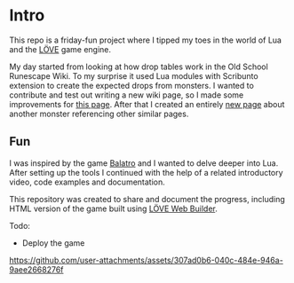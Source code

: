 # Intro

This repo is a friday-fun project where I tipped my toes in the world of Lua and the [LÖVE](https://love2d.org/) game engine.

My day started from looking at how drop tables work in the Old School Runescape Wiki.
To my surprise it used Lua modules with Scribunto extension to create the expected drops from monsters.
I wanted to contribute and test out writing a new wiki page, so I made some improvements for [this page](https://oldschool.runescape.wiki/w/Money_making_guide/Killing_ankous).
After that I created an entirely [new page](https://oldschool.runescape.wiki/w/Scurrius#Solo) about another monster referencing other similar pages.

## Fun

I was inspired by the game [Balatro](https://www.playbalatro.com/) and I wanted to delve deeper into Lua.
After setting up the tools I continued with the help of a related introductory video, code examples and documentation.

This repository was created to share and document the progress, including HTML version of the game built using [LÖVE Web Builder](https://schellingb.github.io/LoveWebBuilder/).

Todo:
- Deploy the game


https://github.com/user-attachments/assets/307ad0b6-040c-484e-946a-9aee2668276f

